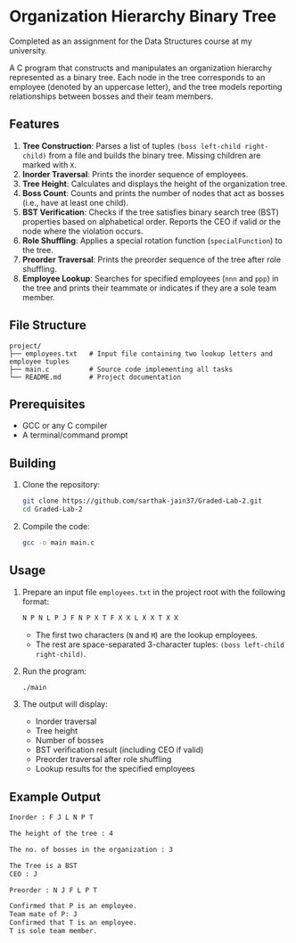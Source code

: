 # Organization Hierarchy Binary Tree


Completed as an assignment for the Data Structures course at my university.

A C program that constructs and manipulates an organization hierarchy represented as a binary tree. Each node in the tree corresponds to an employee (denoted by an uppercase letter), and the tree models reporting relationships between bosses and their team members.

## Features

1. **Tree Construction**: Parses a list of tuples `(boss left-child right-child)` from a file and builds the binary tree. Missing children are marked with `X`.
2. **Inorder Traversal**: Prints the inorder sequence of employees.
3. **Tree Height**: Calculates and displays the height of the organization tree.
4. **Boss Count**: Counts and prints the number of nodes that act as bosses (i.e., have at least one child).
5. **BST Verification**: Checks if the tree satisfies binary search tree (BST) properties based on alphabetical order. Reports the CEO if valid or the node where the violation occurs.
6. **Role Shuffling**: Applies a special rotation function (`specialFunction`) to the tree.
7. **Preorder Traversal**: Prints the preorder sequence of the tree after role shuffling.
8. **Employee Lookup**: Searches for specified employees (`nnn` and `ppp`) in the tree and prints their teammate or indicates if they are a sole team member.

## File Structure

```
project/
├── employees.txt   # Input file containing two lookup letters and employee tuples
├── main.c          # Source code implementing all tasks
└── README.md       # Project documentation
```

## Prerequisites

- GCC or any C compiler
- A terminal/command prompt

## Building

1. Clone the repository:
   ```sh
   git clone https://github.com/sarthak-jain37/Graded-Lab-2.git
   cd Graded-Lab-2
   ```
2. Compile the code:
   ```sh
   gcc -o main main.c
   ```

## Usage

1. Prepare an input file `employees.txt` in the project root with the following format:
   ```txt
   N P N L P J F N P X T F X X L X X T X X
   ```
   - The first two characters (`N` and `M`) are the lookup employees.
   - The rest are space-separated 3-character tuples: `(boss left-child right-child)`.
  
2. Run the program:
   ```sh
   ./main
   ```
3. The output will display:
   - Inorder traversal
   - Tree height
   - Number of bosses
   - BST verification result (including CEO if valid)
   - Preorder traversal after role shuffling
   - Lookup results for the specified employees

## Example Output

```txt
Inorder : F J L N P T 

The height of the tree : 4

The no. of bosses in the organization : 3

The Tree is a BST
CEO : J

Preorder : N J F L P T

Confirmed that P is an employee.
Team mate of P: J
Confirmed that T is an employee.
T is sole team member.
```


